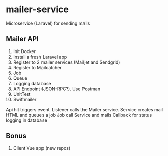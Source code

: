 # mailer-service

Microservice (Laravel) for sending mails

## Mailer API

1. Init Docker
1. Install a fresh Laravel app
2. Register to 2 mailer services (Mailjet and Sendgrid)
3. Register to Mailcatcher
4. Job
5. Queue
6. Logging database
7. API Endpoint (JSON-RPC?). Use Postman
8. UnitTest
9. Swiftmailer

Api hit triggers event. 
Listener calls the Mailer service.
Service creates mail HTML and queues a job
Job call Service and mails 
Callback for status logging in database


## Bonus

1. Client Vue app (new repos)
